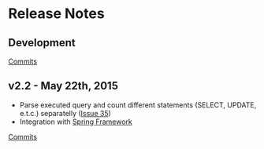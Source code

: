 # Release Notes

## Development

[Commits](https://github.com/bedrin/jdbc-sniffer/compare/2.2...master)

## v2.2 - May 22th, 2015
 * Parse executed query and count different statements (SELECT, UPDATE, e.t.c.) separatelly ([Issue 35](https://github.com/bedrin/jdbc-sniffer/issues/35))
 * Integration with [Spring Framework](https://github.com/bedrin/jdbc-sniffer/wiki/Spring-Framework)
 
[Commits](https://github.com/bedrin/jdbc-sniffer/compare/2.1...2.2)
